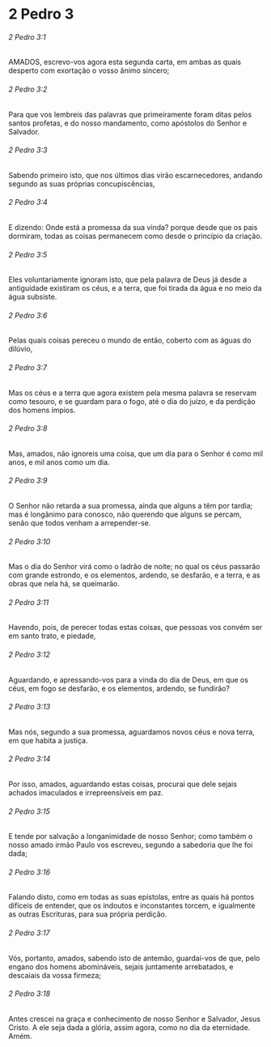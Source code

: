 # 2 Pedro 3

###### 2 Pedro 3:1

AMADOS, escrevo-vos agora esta segunda carta, em ambas as quais desperto com exortação o vosso ânimo sincero;

###### 2 Pedro 3:2

Para que vos lembreis das palavras que primeiramente foram ditas pelos santos profetas, e do nosso mandamento, como apóstolos do Senhor e Salvador.

###### 2 Pedro 3:3

Sabendo primeiro isto, que nos últimos dias virão escarnecedores, andando segundo as suas próprias concupiscências,

###### 2 Pedro 3:4

E dizendo: Onde está a promessa da sua vinda? porque desde que os pais dormiram, todas as coisas permanecem como desde o princípio da criação.

###### 2 Pedro 3:5

Eles voluntariamente ignoram isto, que pela palavra de Deus já desde a antiguidade existiram os céus, e a terra, que foi tirada da água e no meio da água subsiste.

###### 2 Pedro 3:6

Pelas quais coisas pereceu o mundo de então, coberto com as águas do dilúvio,

###### 2 Pedro 3:7

Mas os céus e a terra que agora existem pela mesma palavra se reservam como tesouro, e se guardam para o fogo, até o dia do juízo, e da perdição dos homens ímpios.

###### 2 Pedro 3:8

Mas, amados, não ignoreis uma coisa, que um dia para o Senhor é como mil anos, e mil anos como um dia.

###### 2 Pedro 3:9

O Senhor não retarda a sua promessa, ainda que alguns a têm por tardia; mas é longânimo para conosco, não querendo que alguns se percam, senão que todos venham a arrepender-se.

###### 2 Pedro 3:10

Mas o dia do Senhor virá como o ladrão de noite; no qual os céus passarão com grande estrondo, e os elementos, ardendo, se desfarão, e a terra, e as obras que nela há, se queimarão.

###### 2 Pedro 3:11

Havendo, pois, de perecer todas estas coisas, que pessoas vos convém ser em santo trato, e piedade,

###### 2 Pedro 3:12

Aguardando, e apressando-vos para a vinda do dia de Deus, em que os céus, em fogo se desfarão, e os elementos, ardendo, se fundirão?

###### 2 Pedro 3:13

Mas nós, segundo a sua promessa, aguardamos novos céus e nova terra, em que habita a justiça.

###### 2 Pedro 3:14

Por isso, amados, aguardando estas coisas, procurai que dele sejais achados imaculados e irrepreensíveis em paz.

###### 2 Pedro 3:15

E tende por salvação a longanimidade de nosso Senhor; como também o nosso amado irmão Paulo vos escreveu, segundo a sabedoria que lhe foi dada;

###### 2 Pedro 3:16

Falando disto, como em todas as suas epístolas, entre as quais há pontos difíceis de entender, que os indoutos e inconstantes torcem, e igualmente as outras Escrituras, para sua própria perdição.

###### 2 Pedro 3:17

Vós, portanto, amados, sabendo isto de antemão, guardai-vos de que, pelo engano dos homens abomináveis, sejais juntamente arrebatados, e descaiais da vossa firmeza;

###### 2 Pedro 3:18

Antes crescei na graça e conhecimento de nosso Senhor e Salvador, Jesus Cristo. A ele seja dada a glória, assim agora, como no dia da eternidade. Amém.

